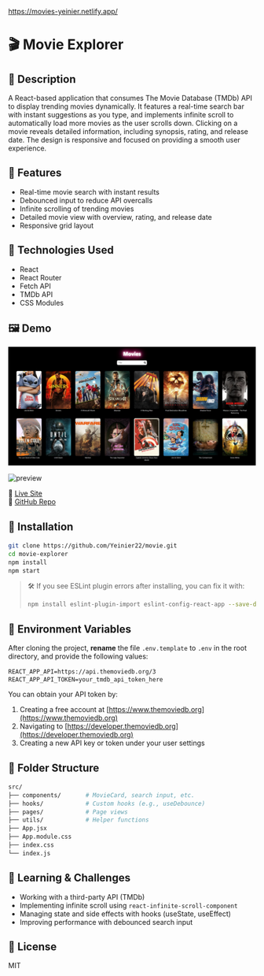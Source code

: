 https://movies-yeinier.netlify.app/

# 🎬 Movie Explorer

## 📌 Description
A React-based application that consumes The Movie Database (TMDb) API to display trending movies dynamically. It features a real-time search bar with instant suggestions as you type, and implements infinite scroll to automatically load more movies as the user scrolls down. Clicking on a movie reveals detailed information, including synopsis, rating, and release date. The design is responsive and focused on providing a smooth user experience.

## 🚀 Features
- Real-time movie search with instant results
- Debounced input to reduce API overcalls
- Infinite scrolling of trending movies
- Detailed movie view with overview, rating, and release date
- Responsive grid layout

## 🔧 Technologies Used
- React
- React Router
- Fetch API
- TMDb API
- CSS Modules

## 🖼️ Demo
![preview](./screenshot.png)

![preview](./Movie-demo.gif)

🔗 [Live Site](https://movies-yeinier.netlify.app/)  
🔗 [GitHub Repo](https://github.com/Yeinier22/movie)

## 📂 Installation
```bash
git clone https://github.com/Yeinier22/movie.git
cd movie-explorer
npm install
npm start
```

> 🛠 If you see ESLint plugin errors after installing, you can fix it with:
> ```bash
> npm install eslint-plugin-import eslint-config-react-app --save-dev
> ```

## 🔐 Environment Variables
After cloning the project, **rename** the file `.env.template` to `.env` in the root directory, and provide the following values:

```
REACT_APP_API=https://api.themoviedb.org/3
REACT_APP_API_TOKEN=your_tmdb_api_token_here
```

You can obtain your API token by:
1. Creating a free account at [https://www.themoviedb.org](https://www.themoviedb.org)
2. Navigating to [https://developer.themoviedb.org](https://developer.themoviedb.org)
3. Creating a new API key or token under your user settings

## 📁 Folder Structure
```bash
src/
├── components/       # MovieCard, search input, etc.
├── hooks/            # Custom hooks (e.g., useDebounce)
├── pages/            # Page views
├── utils/            # Helper functions
├── App.jsx
├── App.module.css
├── index.css
└── index.js
```

## 🧠 Learning & Challenges
- Working with a third-party API (TMDb)
- Implementing infinite scroll using `react-infinite-scroll-component`
- Managing state and side effects with hooks (useState, useEffect)
- Improving performance with debounced search input

## 📜 License
MIT
